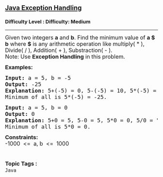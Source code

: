 <h2><a href="https://www.geeksforgeeks.org/problems/java-exception-handling-1606978567/1?page=8&category=Java&sortBy=submissions">Java Exception Handling</a></h2><h3>Difficulty Level : Difficulty: Medium</h3><hr><div class="problems_problem_content__Xm_eO"><p><span style="font-size: 18px;">Given two integers <strong>a</strong> and <strong>b</strong>. Find the minimum value of <strong>a $ b</strong> where <strong>$</strong> is any arithmetic operation like multiply( * ), Divide( / ), Addition( + ), Substraction( - ). <br></span><span style="font-size: 18px;">Note: Use <strong>Exception Handling</strong> in this problem.<br></span></p>
<p><strong><span style="font-size: 18px;">Examples:</span></strong></p>
<pre><span style="font-size: 18px;"><strong>Input: </strong>a = 5, b = -5</span>
<span style="font-size: 18px;"><strong>Output: </strong>-25</span>
<span style="font-size: 18px;"><strong>Explanation: </strong>5+(-5) = 0, 5-(-5) = 10, 5*(-5) = -25, 5/(-5) = -1</span>
<span style="font-size: 18px;">Minimum of all is 5*(-5) = -25.</span></pre>
<pre><span style="font-size: 18px;"><strong>Input: </strong>a = 5, b = 0</span>
<span style="font-size: 18px;"><strong>Output: </strong>0</span>
<span style="font-size: 18px;"><strong>Explanation: </strong>5+0 = 5, 5-0 = 5, 5*0 = 0, 5/0 = "Exception Handling"</span>
<span style="font-size: 18px;">Minimum of all is 5*0 = 0.</span></pre>
<p><strong><span style="font-size: 18px;">Constraints:<br></span></strong><span style="font-size: 18px;">-1000 &nbsp;&lt;= &nbsp;a, b &nbsp;&lt;= &nbsp;1000</span></p></div><br><p><span style=font-size:18px><strong>Topic Tags : </strong><br><code>Java</code>&nbsp;